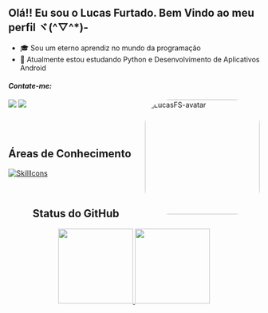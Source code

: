 ## Olá!! Eu sou o Lucas Furtado. Bem Vindo ao meu perfil ヾ(^▽^*)-

- 🎓 Sou um eterno aprendiz no mundo da programação
- 📝 Atualmente estou estudando Python e Desenvolvimento de Aplicativos Android

<h4><i>Contate-me:</i></h4
<div style="display: inline_block">
  <img align="right" alt="LucasFS-avatar" style="border-radius:50px" src="https://media.discordapp.net/attachments/1066045440820256830/1080633203682971759/Gif-avatar-LucasFS-Borda.gif" width="230" height="230">
</div>

<a href="https://www.linkedin.com/in/lucas-furtado-souza" target="_blank" rel="noopener noreferrer"><img src="https://img.shields.io/badge/-LinkedIn-%230077B5?style=for-the-badge&logo=linkedin&logoColor=white"></a>
<a href="mailto:lucasfurtado256@gmail.com" target="_blank" rel="noopener noreferrer"><img src="https://img.shields.io/badge/Gmail-D14836?style=for-the-badge&logo=gmail&logoColor=white"></a>

<br><br>


## Áreas de Conhecimento
[![SkillIcons](https://skillicons.dev/icons?i=cs,mysql,html,css,bootstrap,js,php)](https://skillicons.dev)

<br>


<div align="center">
  <h2>Status do GitHub</h2>
</div>
<div align="center">
  <div>
  <a href="https://github.com/lucasfurtadosouza">
  <img height="150em" src="https://github-readme-stats.vercel.app/api?username=lucasfurtadosouza&show_icons=true&theme=dracula&include_all_commits=true&count_private=true"/>
  <img height="150em" src="https://github-readme-stats.vercel.app/api/top-langs/?username=lucasfurtadosouza&layout=compact&langs_count=7&theme=dracula"/>
</div>
